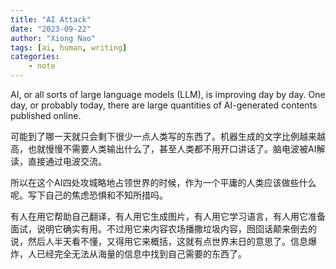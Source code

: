 ```yaml
---
title: "AI Attack"
date: "2023-09-22"
author: "Xiong Nao"
tags: [ai, human, writing]
categories:
    - note
---
```

AI, or all sorts of large language models (LLM), is improving day by day. One day, or probably today, there are large quantities of AI-generated contents published online. 

可能到了哪一天就只会剩下很少一点人类写的东西了。机器生成的文字比例越来越高，也就慢慢不需要人类输出什么了，甚至人类都不用开口讲话了。脑电波被AI解读，直接通过电波交流。

所以在这个AI四处攻城略地占领世界的时候，作为一个平庸的人类应该做些什么呢。写下自己的焦虑恐惧和不知所措吗。

有人在用它帮助自己翻译，有人用它生成图片，有人用它学习语言，有人用它准备面试，说明它确实有用。不过用它来内容农场播撒垃圾内容，囫囵话颠来倒去的说，然后人半天看不懂，又得用它来概括，这就有点世界末日的意思了。信息爆炸，人已经完全无法从海量的信息中找到自己需要的东西了。

